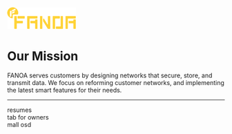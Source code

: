 # <img src="FANOA-logo.svg" height="50">
# Our Mission
    
FANOA serves customers by designing networks that secure, store, and transmit data.  We focus on reforming customer networks, and implementing the latest smart features for their needs. 
    
--- 

resumes   
tab for owners   
mall osd   
